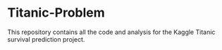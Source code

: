 # Titanic-Problem
This repository contains all the code and analysis for the Kaggle Titanic survival prediction project.
